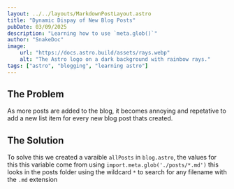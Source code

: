 ```yaml
---
layout: ../../layouts/MarkdownPostLayout.astro
title: "Dynamic Dispay of New Blog Posts"
pubDate: 03/09/2025
description: "Learning how to use `meta.glob()`"
author: "SnakeDoc"
image:
    url: "https://docs.astro.build/assets/rays.webp"
    alt: "The Astro logo on a dark background with rainbow rays."
tags: ["astro", "blogging", "learning astro"]
---
```


## The Problem

As more posts are added to the blog, it becomes annoying and repetative to add a new list item for every new blog post thats created.

## The Solution

To solve this we created a varaible `allPosts` in `blog.astro`, the values for this this variable come from using `import.meta.glob('./posts/*.md')` this looks in the posts folder using the wildcard `*` to search for any filename with the `.md` extension